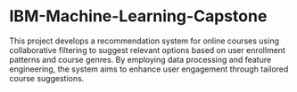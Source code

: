 # IBM-Machine-Learning-Capstone
This project develops a recommendation system for online courses using collaborative filtering to suggest relevant options based on user enrollment patterns and course genres. By employing data processing and feature engineering, the system aims to enhance user engagement through tailored course suggestions.

